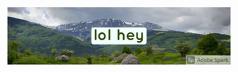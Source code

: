 <div align="center">
  <img src="https://raw.githubusercontent.com/jharrilim/jharrilim/master/ghheader.jpg" alt="An image of mountains in Bulgaria with the text: lol hey" />
</div>

